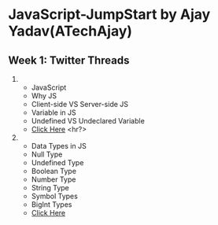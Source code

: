 # JavaScript-JumpStart by Ajay Yadav(ATechAjay)

## Week 1: Twitter Threads

1.  - JavaScript
    - Why JS
    - Client-side VS Server-side JS
    - Variable in JS
    - Undefined VS Undeclared Variable
    - [Click Here](https://twitter.com/ATechAjay/status/1690666630420762624)
      <hr?>

2.  - Data Types in JS
    - Null Type
    - Undefined Type
    - Boolean Type
    - Number Type
    - String Type
    - Symbol Types
    - BigInt Types
    - [Click Here](https://twitter.com/ATechAjay/status/1691034442163458048)
